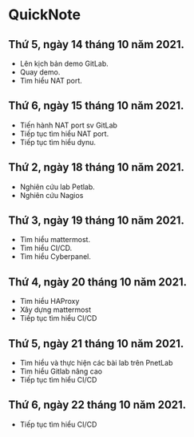 # QuickNote

## Thứ 5, ngày 14 tháng 10 năm 2021.
- Lên kịch bản demo GitLab.
- Quay demo.
- Tìm hiểu NAT port.

## Thứ 6, ngày 15 tháng 10 năm 2021.
- Tiến hành NAT port sv GitLab
- Tiếp tục tìm hiểu NAT port.
- Tiếp tục tìm hiểu dynu.

## Thứ 2, ngày 18 tháng 10 năm 2021.
- Nghiên cứu lab Petlab.
- Nghiên cứu Nagios

## Thứ 3, ngày 19 tháng 10 năm 2021.
- Tìm hiểu mattermost.
- Tìm hiểu CI/CD.
- Tìm hiểu Cyberpanel.

## Thứ 4, ngày 20 tháng 10 năm 2021.
- Tìm hiểu HAProxy
- Xây dựng mattermost
- Tiếp tục tìm hiểu CI/CD

## Thứ 5, ngày 21 tháng 10 năm 2021.
- Tìm hiểu và thực hiện các bài lab trên PnetLab
- Tìm hiểu Gitlab nâng cao
- Tiếp tục tìm hiểu CI/CD

## Thứ 6, ngày 22 tháng 10 năm 2021.
- Tiếp tục tìm hiểu CI/CD
